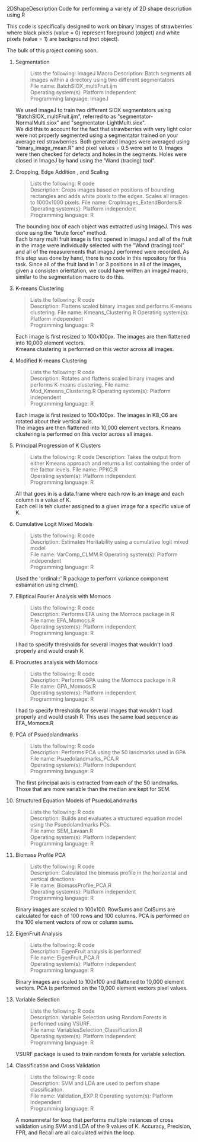 2DShapeDescription
Code for performing a variety of 2D shape description using R

This code is specifically designed to work on binary images of strawberries where black pixels (value = 0) represent foreground (object) and white pixels (value = 1) are background (not object).

The bulk of this project coming soon.

1. Segmentation  
    >Lists the following: ImageJ Macro 
    >Description: Batch segments all images within a directory using two different segmentators  
    >File name: BatchSIOX_multiFruit.ijm  
    >Operating system(s): Platform independent  
    >Programming language: ImageJ  

    We used imageJ to train two different SIOX segmentators using "BatchSIOX_multiFruit.ijm", referred to as "segmentator-NormalMulti.siox" and "segmentator-LightMulti.siox".  
     We did this to account for the fact that strawberries with very light color were not properly segmented using a segmentator trained on your average  red strawberries.
     Both generated images were averaged using "binary_image_mean.R" and pixel values = 0.5 were set to 0. 
     Images were then checked for defects and holes in the segments. Holes were closed in ImageJ by hand using the 'Wand (tracing) tool".

2. Cropping, Edge Addition , and Scaling
    >Lists the following: R code  
    >Description: Crops images based on positions of bounding rectangles and adds white pixels to the edges. Scales all images to 1000x1000 pixels. 
    >File name: CropImages_ExtendBorders.R 
    >Operating system(s): Platform independent  
    >Programming language: R  

    The bounding box of each object was extracted using ImageJ. This was done using the "brute force" method.  
     Each binary multi fruit image is first opened in imageJ and all of the fruit in the image were individually selected with the "Wand (tracing) tool" and all of the measurements that imageJ performed were recorded.
     As this step was done by hand, there is no code in this repository for this task. Since all of the fruit land in 1 or 3 positions in all of the images, given a consisten orientation, we could have written an imageJ macro, similar to the segmentation macro to do this.

3. K-means Clustering  
    >Lists the following: R code  
    >Description: Flattens scaled binary images and performs K-means clustering. 
    >File name: Kmeans_Clustering.R 
    >Operating system(s): Platform independent  
    >Programming language: R 

    Each image is first resized to 100x100px. The images are then flattened into 10,000 element vectors.  
     Kmeans clustering is performed on this vector across all images.

4. Modified K-means Clustering  
    >Lists the following: R code   
    >Description: Rotates and flattens scaled binary images and performs K-means clustering. 
    >File name: Mod_Kmeans_Clustering.R 
    >Operating system(s): Platform independent  
    >Programming language: R

    Each image is first resized to 100x100px. The images in K8_C6 are rotated about their vertical axis.  
     The images are then flattened into 10,000 element vectors. Kmeans clustering is performed on this vector across all images.

5. Principal Progression of K Clusters
    >Lists the following: R code 
    >Description: Takes the output from either Kmeans approach and returns a list containing the order of the factor levels. 
    >File name: PPKC.R  
    >Operating system(s): Platform independent   
    >Programming language: R 

    All that goes in is a data.frame where each row is an image and each column is a value of K.  
     Each cell is teh cluster assigned to a given image for a specific value of K.

6. Cumulative Logit Mixed Models
    >Lists the following: R code  
    >Description: Estimates Heritability using a cumulative logit mixed model  
    >File name: VarComp_CLMM.R 
    >Operating system(s): Platform independent  
    >Programming language: R  

    Used the 'ordinal::' R package to perform variance component estiamation using clmm().

7. Elliptical Fourier Analysis with Momocs
    >Lists the following: R code  
    >Description: Performs EFA using the Momocs package in R  
    >File name: EFA_Momocs.R  
    >Operating system(s): Platform independent  
    >Programming language: R  

    I had to specify thresholds for several images that wouldn't load properly and would crash R.

8. Procrustes analysis with Momocs
    >Lists the following: R code  
    >Description: Performs GPA using the Momocs package in R  
    >File name: GPA_Momocs.R  
    >Operating system(s): Platform independent  
    >Programming language: R  

    I had to specify thresholds for several images that wouldn't load properly and would crash R.
     This uses the same load sequence as EFA_Momocs.R

9. PCA of Psuedolandmarks  
    >Lists the following: R code   
    >Description: Performs PCA using the 50 landmarks used in GPA  
    >File name: Psuedolandmarks_PCA.R  
    >Operating system(s): Platform independent    
    >Programming language: R  

    The first principal axis is extracted from each of the 50 landmarks. 
     Those that are more variable than the median are kept for SEM.

10. Structured Equation Models of PsuedoLandmarks
    >Lists the following: R code  
    >Description: Builds and evaluates a structured equation model using the Psuedolandmarks PCs.  
    >File name: SEM_Lavaan.R  
    >Operating system(s): Platform independent   
    >Programming language: R  

11. Biomass Profile PCA
    >Lists the following: R code  
    >Description: Calculated the biomass profile in the horizontal and vertical directions  
    >File name: BiomassProfile_PCA.R  
    >Operating system(s): Platform independent  
    >Programming language: R  

    Binary images are scaled to 100x100. RowSums and ColSums are calculated for each of 100 rows and 100 columns. 
     PCA is performed on the 100 element vectors of row or column sums.

12. EigenFruit Analysis
    >Lists the following: R code  
    >Description: EigenFruit analysis is performed!  
    >File name: EigenFruit_PCA.R  
    >Operating system(s): Platform independent   
    >Programming language: R  

    Binary images are scaled to 100x100 and flattened to 10,000 element vectors.
     PCA is performed on the 10,000 element vectors pixel values.

13. Variable Selection
    >Lists the following: R code  
    >Description: Variable Selection using Random Forests is performed using VSURF.  
    >File name: VariablesSelection_Classification.R  
    >Operating system(s): Platform independent   
    >Programming language: R  

    VSURF package is used to train random forests for variable selection.

14. Classification and Cross Validation
    >Lists the following: R code   
    >Description: SVM and LDA are used to perfom shape classificaiton.   
    >File name: Validation_EXP.R
    >Operating system(s): Platform independent    
    >Programming language: R

    A monumnetal for loop that performs multiple instances of cross validation using SVM and LDA of the 9 values of K.
     Accuracy, Precision, FPR, and Recall are all calculated within the loop.
